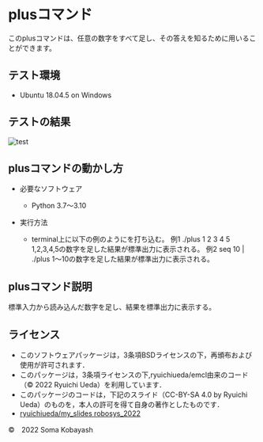 # plusコマンド

このplusコマンドは、任意の数字をすべて足し、その答えを知るために用いることができます。

## テスト環境

* Ubuntu 18.04.5 on Windows

## テストの結果

![test](https://github.com/SomaKobayashi/robosys2022/actions/workflows/test.yml/badge.svg)

## plusコマンドの動かし方

* 必要なソフトウェア
  * Python 3.7～3.10

* 実行方法
  * terminal上に以下の例のようにを打ち込む。
      例1 ./plus 1 2 3 4 5
      1,2,3,4,5の数字を足した結果が標準出力に表示される。
      例2 seq 10 | ./plus
      1～10の数字を足した結果が標準出力に表示される。

## plusコマンド説明

標準入力から読み込んだ数字を足し、結果を標準出力に表示する。

## ライセンス

* このソフトウェアパッケージは，3条項BSDライセンスの下，再頒布および使用が許可されます．
* このパッケージは，3条項ライセンスの下,ryuichiueda/emcl由来のコード（© 2022 Ryuichi Ueda）を利用しています．
* このパッケージのコードは，下記のスライド（CC-BY-SA 4.0 by Ryuichi Ueda）のものを，本人の許可を得て自身の著作としたものです．
* [ryuichiueda/my_slides robosys_2022](https://github.com/ryuichiueda/my_slides/tree/master/robosys_2022)

©　2022 Soma Kobayash

